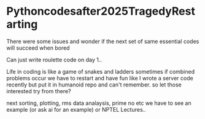 # Pythoncodesafter2025TragedyRestarting
There were some issues and wonder if the next set of same essential codes will succeed when bored

Can just write roulette code on day 1..


Life in coding is like a game of snakes and ladders sometimes if combined problems occur we have to restart and have fun like  I wrote a server code recently but put it in humanoid repo and can't remember. so let those interested try from there?

next sorting, plotting, rms data analaysis, prime no  etc we have to see an example (or ask ai for an example) or NPTEL Lectures..
